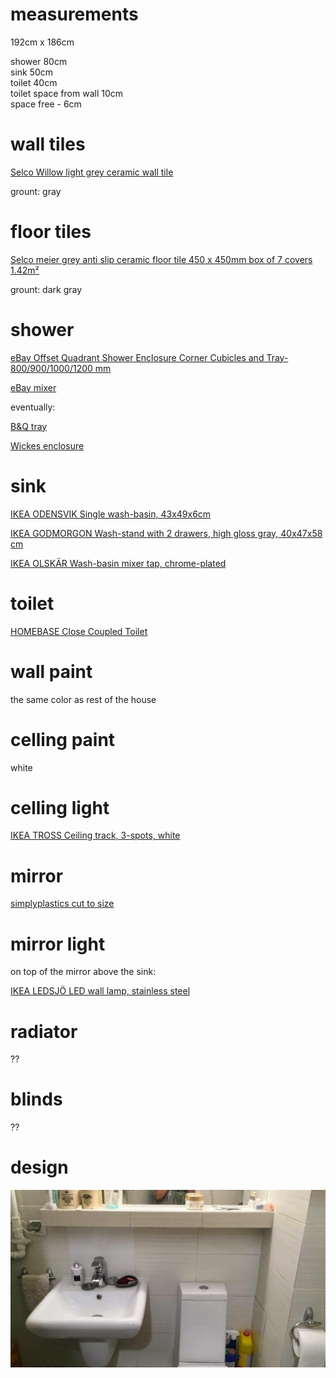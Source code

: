 # measurements  

192cm x 186cm  

shower 80cm  
sink 50cm  
toilet 40cm  
toilet space from wall 10cm  
space free - 6cm  

# wall tiles  

[Selco Willow light grey ceramic wall tile](https://www.selcobw.com/products/flooring-tiling/tiling/wall-tiles/willow-light-grey-ceramic-wall-tile-248-x-398mm-box-of-10-covers-1m)  

grount: gray

# floor tiles  

[Selco meier grey anti slip ceramic floor tile 450 x 450mm box of 7 covers 1.42m²](https://www.selcobw.com/products/flooring-tiling/tiling/floor-tiles/meier-grey-anti-slip-ceramic-floor-tile-450-x-450mm-box-of-7-covers-1-42m)  

grount: dark gray

# shower  

[eBay Offset Quadrant Shower Enclosure Corner Cubicles and Tray-800/900/1000/1200 mm](https://www.ebay.co.uk/itm/Offset-Quadrant-Shower-Enclosure-Corner-Cubicles-and-Tray-800-900-1000-1200-mm/282727069001)

[eBay mixer](https://www.ebay.co.uk/itm/Bathroom-Shower-Mixer-Thermostatic-Set-Twin-Head-Chrome-Exposed-Valve-Round-Set/192434717092)  

eventually:

[B&Q tray](https://www.diy.com/departments/cooke-lewis-lagan-quadrant-shower-tray-l-800mm-w-800mm-d-150mm/3663602435815_BQ.prd)  

[Wickes enclosure](https://www.wickes.co.uk/Wickes-800-x-800mm---Quadrant-Sliding-Shower-Enclosure---Chrome/p/161394)  

# sink  

[IKEA ODENSVIK Single wash-basin, 43x49x6cm](https://www.ikea.com/gb/en/p/odensvik-single-wash-basin-00438794/)  

[IKEA GODMORGON Wash-stand with 2 drawers, high gloss gray, 40x47x58 cm](https://www.ikea.com/gb/en/p/godmorgon-wash-stand-with-2-drawers-high-gloss-grey-30324649/)

[IKEA OLSKÄR Wash-basin mixer tap, chrome-plated](https://www.ikea.com/gb/en/p/olskaer-wash-basin-mixer-tap-chrome-plated-20219031/)

# toilet  

[HOMEBASE Close Coupled Toilet](https://www.homebase.co.uk/close-coupled-toilet_p387839)

# wall paint  

the same color as rest of the house  

# celling paint  

white  

# celling light

[IKEA TROSS Ceiling track, 3-spots, white](https://www.ikea.com/gb/en/p/tross-ceiling-track-3-spots-white-60262659/)

# mirror

[simplyplastics cut to size](https://www.simplyplastics.com/catalog/sheet/acrylic-mirror-sheet/silver-acrylic-mirror-sheet/c-24/c-86/p-245)

# mirror light

on top of the mirror above the sink:

[IKEA LEDSJÖ LED wall lamp, stainless steel](https://www.ikea.com/gb/en/p/ledsjoe-led-wall-lamp-stainless-steel-40359761/)

# radiator

??

# blinds

??

# design

![](./design.jpg)
